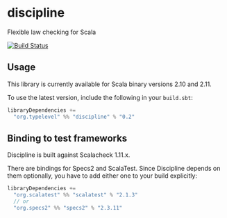 discipline
==========

Flexible law checking for Scala

[![Build Status](https://travis-ci.org/typelevel/discipline.png?branch=master)](http://travis-ci.org/typelevel/discipline)


Usage
-----

This library is currently available for Scala binary versions 2.10 and 2.11.

To use the latest version, include the following in your `build.sbt`:

```scala
libraryDependencies +=
  "org.typelevel" %% "discipline" % "0.2"
```


Binding to test frameworks
--------------------------

Discipline is built against Scalacheck 1.11.x.

There are bindings for Specs2 and ScalaTest. Since Discipline depends on them optionally, you have to add either one to your build explicitly:

```scala
libraryDependencies +=
  "org.scalatest" %% "scalatest" % "2.1.3"
  // or
  "org.specs2" %% "specs2" % "2.3.11"
```
